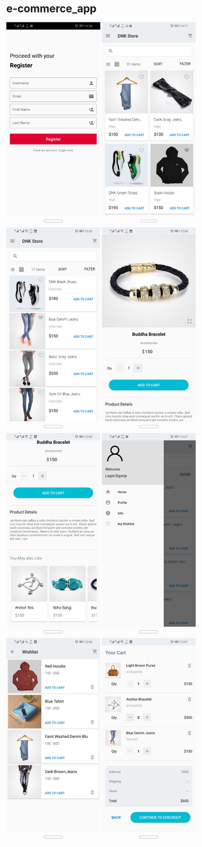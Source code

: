 # e-commerce_app
<img src="images/1-login.jpeg" width="250"> <img src="images/2-home-grid.jpeg" width="250">
<img src="images/3-home-list.jpeg" width="250">
<img src="images/4-details.jpeg" width="250">
<img src="images/6- more-details.jpeg" width="250">
<img src="images/8-menu.jpeg" width="250">
<img src="images/9-wishlist.jpeg" width="250">
<img src="images/10-cart.jpeg" width="250">

